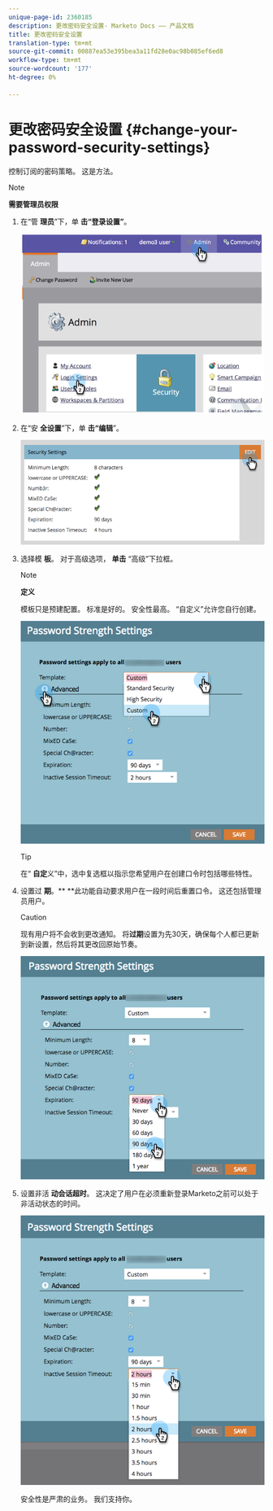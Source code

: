 ```yaml
---
unique-page-id: 2360185
description: 更改密码安全设置- Marketo Docs —— 产品文档
title: 更改密码安全设置
translation-type: tm+mt
source-git-commit: 00887ea53e395bea3a11fd28e0ac98b085ef6ed8
workflow-type: tm+mt
source-wordcount: '177'
ht-degree: 0%

---
```



# 更改密码安全设置 {#change-your-password-security-settings}

控制订阅的密码策略。 这是方法。

>[!NOTE]
>
>**需要管理员权限**

1. 在“管 **理员**”下，单 **击“登录设置”**。

   ![](assets/image2014-9-16-12-3a41-3a40.png)

1. 在“安 **全设置**”下，单 **击“编辑**”。

   ![](assets/passwordsettings-hand.png)

1. 选择模 **板**。 对于高级选项， **单击** “高级”下拉框。

   >[!NOTE]
   >
   >**定义**
   >
   >
   >模板只是预建配置。 标准是好的。 安全性最高。 “自定义”允许您自行创建。

   ![](assets/passwordstrength.png)

   >[!TIP]
   >
   >在“ **自定**&#x200B;义”中，选中复选框以指示您希望用户在创建口令时包括哪些特性。

1. 设置过 **期**。** **此功能自动要求用户在一段时间后重置口令。 这还包括管理员用户。

   >[!CAUTION]
   >
   >现有用户将不会收到更改通知。 将**过期**设置为先30天，确保每个人都已更新到新设置，然后将其更改回原始节奏。

   ![](assets/expiration.png)

1. 设置非活 **动会话超时**。 这决定了用户在必须重新登录Marketo之前可以处于非活动状态的时间。

   ![](assets/inactivesession.png)

   安全性是严肃的业务。 我们支持你。

